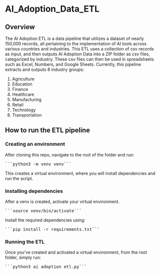 # AI_Adoption_Data_ETL

## Overview

The AI Adoption ETL is a data pipeline that utilizes a dataset of nearly 150,000 records, all pertaining to the implementation of AI tools across various countries and industries. This ETL uses a collection of csv records as input, and then outputs AI Adoption Data into a ZIP folder as csv files, categorized by industry. These csv files can then be used in spreadsheets such as Excel, Numbers, and Google Sheets. Currently, this pipeline extracts and outputs 8 industry groups:

1. Agriculture
2. Education
3. Finance
4. Healthcare
5. Manufacturing
6. Retail
7. Technology
8. Transportation

## How to run the ETL pipeline

### Creating an environment

After cloning this repo, navigate to the root of the folder and run:

<pre>```python3 -m venv venv```</pre>

This creates a virtual environment, where you will install dependencies and run the script.

### Installing dependencies

After a venv is created, activate your virtual environment.

<pre>```source venv/bin/activate```</pre>

Install the required dependencies using:

<pre>```pip install -r requirements.txt```</pre>


### Running the ETL

Once you've created and activated a virtual environment, from the root folder, simply run:

<pre>```python3 ai_adoption_etl.py```</pre>